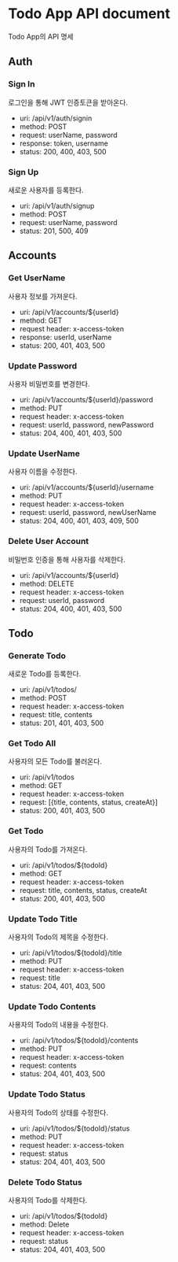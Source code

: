 # Todo App API document
Todo App의 API 명세

## Auth

### Sign In
로그인을 통해 JWT 인증토큰을 받아온다.

- uri: /api/v1/auth/signin
- method: POST
- request: userName, password
- response: token, username
- status: 200, 400, 403, 500

### Sign Up
새로운 사용자를 등록한다.

- uri: /api/v1/auth/signup
- method: POST
- request: userName, password
- status: 201, 500, 409

## Accounts

### Get UserName
사용자 정보를 가져운다.

- uri: /api/v1/accounts/${userId}
- method: GET
- request header: x-access-token
- response: userId, userName
- status: 200, 401, 403, 500

### Update Password
사용자 비밀번호를 변경한다.

- uri: /api/v1/accounts/${userId}/password
- method: PUT
- request header: x-access-token
- request: userId, password, newPassword
- status: 204, 400, 401, 403, 500

### Update UserName
사용자 이름을 수정한다.

- uri: /api/v1/accounts/${userId}/username
- method: PUT
- request header: x-access-token
- request: userId, password, newUserName
- status: 204, 400, 401, 403, 409, 500

### Delete User Account
비밀번호 인증을 통해 사용자를 삭제한다.

- uri: /api/v1/accounts/${userId}
- method: DELETE
- request header: x-access-token
- request: userId, password
- status: 204, 400, 401, 403, 500

## Todo

### Generate Todo
새로운 Todo를 등록한다.

- uri: /api/v1/todos/
- method: POST
- request header: x-access-token
- request: title, contents
- status: 201, 401, 403, 500

### Get Todo All
사용자의 모든 Todo를 불러온다.

- uri: /api/v1/todos
- method: GET
- request header: x-access-token
- request: [{title, contents, status, createAt}]
- status: 200, 401, 403, 500

### Get Todo
사용자의 Todo를 가져온다.

- uri: /api/v1/todos/${todoId}
- method: GET
- request header: x-access-token
- request: title, contents, status, createAt
- status: 200, 401, 403, 500

### Update Todo Title
사용자의 Todo의 제목을 수정한다.

- uri: /api/v1/todos/${todoId}/title
- method: PUT
- request header: x-access-token
- request: title
- status: 204, 401, 403, 500

### Update Todo Contents
사용자의 Todo의 내용을 수정한다.

- uri: /api/v1/todos/${todoId}/contents
- method: PUT
- request header: x-access-token
- request: contents
- status: 204, 401, 403, 500

### Update Todo Status
사용자의 Todo의 상태를 수정한다.

- uri: /api/v1/todos/${todoId}/status
- method: PUT
- request header: x-access-token
- request: status
- status: 204, 401, 403, 500

### Delete Todo Status
사용자의 Todo를 삭제한다.

- uri: /api/v1/todos/${todoId}
- method: Delete
- request header: x-access-token
- request: status
- status: 204, 401, 403, 500
